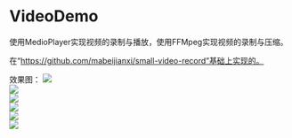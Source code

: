 # VideoDemo
使用MedioPlayer实现视频的录制与播放，使用FFMpeg实现视频的录制与压缩。

在“https://github.com/mabeijianxi/small-video-record”基础上实现的。

效果图：
![](https://github.com/liankin/VideoDemo/blob/master/resultimage/0.png)  
![](https://github.com/liankin/VideoDemo/blob/master/resultimage/1.png)  
![](https://github.com/liankin/VideoDemo/blob/master/resultimage/2-1.png)  
![](https://github.com/liankin/VideoDemo/blob/master/resultimage/2-2.png)  
![](https://github.com/liankin/VideoDemo/blob/master/resultimage/3.png)  
![](https://github.com/liankin/VideoDemo/blob/master/resultimage/4.png)  
